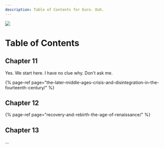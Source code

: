 ```yaml
---
description: Table of Contents for Euro. Duh.
---
```


![](https://og-cards.vercel.app/AP%20European%20History.png?theme=light&md=1&fontSize=225px&caption=)

# Table of Contents

## Chapter 11

Yes. We start here. I have no clue why. Don't ask me.

{% page-ref page="the-later-middle-ages-crisis-and-disintegration-in-the-fourteenth-century/" %}

## Chapter 12

{% page-ref page="recovery-and-rebirth-the-age-of-renaissance/" %}

## Chapter 13

...

